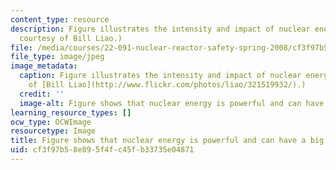 ```yaml
---
content_type: resource
description: Figure illustrates the intensity and impact of nuclear energy. (Photo
  courtesy of Bill Liao.)
file: /media/courses/22-091-nuclear-reactor-safety-spring-2008/cf3f97b58e895f4fc45fb33735e04871_22-091s08.jpg
file_type: image/jpeg
image_metadata:
  caption: Figure illustrates the intensity and impact of nuclear energy. (Photo courtesy
    of [Bill Liao](http://www.flickr.com/photos/liao/321519932/).)
  credit: ''
  image-alt: Figure shows that nuclear energy is powerful and can have a big impact.
learning_resource_types: []
ocw_type: OCWImage
resourcetype: Image
title: Figure shows that nuclear energy is powerful and can have a big impact
uid: cf3f97b5-8e89-5f4f-c45f-b33735e04871
---
```

